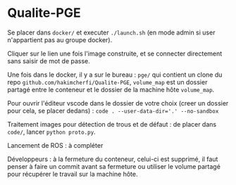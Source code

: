# Qualite-PGE

Se placer dans ```docker/``` et executer ```./launch.sh``` (en mode admin si user n'appartient pas au groupe docker).

Cliquer sur le lien une fois l'image construite, et se connecter directement sans saisir de mot de passe.

Une fois dans le docker, il y a sur le bureau : ```pge/``` qui contient un clone du repo ```github.com/hakimcherfi/Qualite-PGE```, ```volume_map``` est un dossier partagé entre le conteneur et le dossier de la machine hôte ```volume_map```.

Pour ouvrir l'éditeur vscode dans le dossier de votre choix (creer un dossier pour cela, se placer dedans) : ```code . --user-data-dir='.' --no-sandbox```

Traitement images pour détection de trous et de défaut : de placer dans ```code/```, lancer ```python proto.py```.

Lancement de ROS : à compléter

Développeurs : à la fermeture du conteneur, celui-ci est supprimé, il faut penser à faire un commit avant sa fermeture ou utiliser le volume partagé pour récupérer le travail sur la machine hôte.
